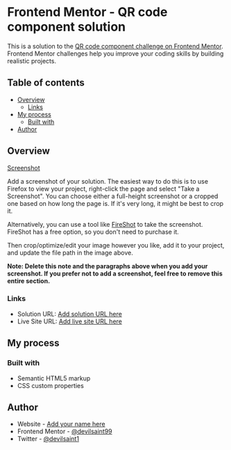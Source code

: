 # Frontend Mentor - QR code component solution

This is a solution to the [QR code component challenge on Frontend Mentor](https://www.frontendmentor.io/challenges/qr-code-component-iux_sIO_H). Frontend Mentor challenges help you improve your coding skills by building realistic projects. 

## Table of contents

- [Overview](#overview)
  - [Links](#links)
- [My process](#my-process)
  - [Built with](#built-with)
- [Author](#author)

## Overview

[Screenshot](https://github.com/devilsaint99/qrcode/blob/main/screenshot.PNG)

Add a screenshot of your solution. The easiest way to do this is to use Firefox to view your project, right-click the page and select "Take a Screenshot". You can choose either a full-height screenshot or a cropped one based on how long the page is. If it's very long, it might be best to crop it.

Alternatively, you can use a tool like [FireShot](https://getfireshot.com/) to take the screenshot. FireShot has a free option, so you don't need to purchase it. 

Then crop/optimize/edit your image however you like, add it to your project, and update the file path in the image above.

**Note: Delete this note and the paragraphs above when you add your screenshot. If you prefer not to add a screenshot, feel free to remove this entire section.**

### Links

- Solution URL: [Add solution URL here](https://github.com/devilsaint99/qrcode)
- Live Site URL: [Add live site URL here](https://startling-chimera-0e0de3.netlify.app/)

## My process

### Built with

- Semantic HTML5 markup
- CSS custom properties





## Author

- Website - [Add your name here](https://www.your-site.com)
- Frontend Mentor - [@devilsaint99](https://www.frontendmentor.io/profile/devilsaint99)
- Twitter - [@devilsaint1](https://twitter.com/devilsaint1)
